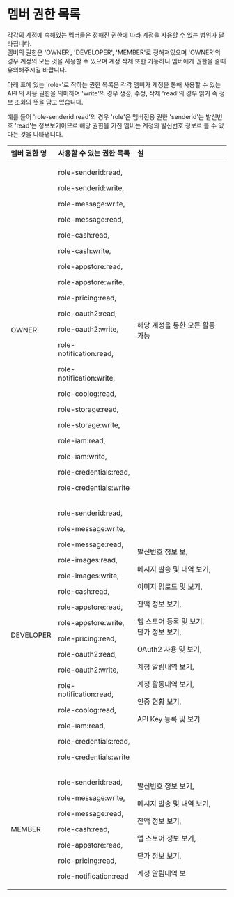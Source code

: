 # 멤버 권한 목록

각각의 계정에 속해있는 멤버들은 정해진 권한에 따라 계정을 사용할 수 있는 범위가 달라집니다.  
멤버의 권한은 'OWNER', 'DEVELOPER', 'MEMBER'로 정해져있으며 'OWNER'의 경우 계정의 모든 것을 사용할 수 있으며 계정 삭제 또한 가능하니 멤버에게 권한을 줄때 유의해주시길 바랍니다.  
  
아래 표에 있는 'role-'로 작하는 권한 목록은 각각 멤버가 계정을 통해 사용할 수 있는 API 의 사용 권한을 의미하며 'write'의 경우 생성, 수정, 삭제  'read'의 경우 읽기 즉 정보 조회의 뜻을 담고 있습니다.

예를 들어 'role-senderid:read'의 경우 'role'은 멤버전용 권한 'senderid'는 발신번호 'read'는 정보보기이므로   해당 권한을 가진 멤버는 계정의 발신번호 정보르 볼 수 있다는 것을 나타냅니다.

<table>
  <thead>
    <tr>
      <th style="text-align:left">&#xBA64;&#xBC84; &#xAD8C;&#xD55C; &#xBA85;</th>
      <th style="text-align:left">&#xC0AC;&#xC6A9;&#xD560; &#xC218; &#xC788;&#xB294; &#xAD8C;&#xD55C; &#xBAA9;&#xB85D;</th>
      <th
      style="text-align:left">&#xC124;</th>
    </tr>
  </thead>
  <tbody>
    <tr>
      <td style="text-align:left">OWNER</td>
      <td style="text-align:left">
        <p>role-senderid:read,</p>
        <p>role-senderid:write,</p>
        <p>role-message:write,</p>
        <p>role-message:read,</p>
        <p>role-cash:read,</p>
        <p>role-cash:write,</p>
        <p>role-appstore:read,</p>
        <p>role-appstore:write,</p>
        <p>role-pricing:read,</p>
        <p>role-oauth2:read,</p>
        <p>role-oauth2:write,</p>
        <p>role-notification:read,</p>
        <p>role-notification:write,</p>
        <p>role-coolog:read,</p>
        <p>role-storage:read,</p>
        <p>role-storage:write,</p>
        <p>role-iam:read,</p>
        <p>role-iam:write,</p>
        <p>role-credentials:read,</p>
        <p>role-credentials:write</p>
      </td>
      <td style="text-align:left">&#xD574;&#xB2F9; &#xACC4;&#xC815;&#xC744; &#xD1B5;&#xD55C; &#xBAA8;&#xB4E0;
        &#xD65C;&#xB3D9; &#xAC00;&#xB2A5;</td>
    </tr>
    <tr>
      <td style="text-align:left">DEVELOPER</td>
      <td style="text-align:left">
        <p>role-senderid:read,</p>
        <p>role-message:write,</p>
        <p>role-message:read,</p>
        <p>role-images:read,</p>
        <p>role-images:write,</p>
        <p>role-cash:read,</p>
        <p>role-appstore:read,</p>
        <p>role-appstore:write,</p>
        <p>role-pricing:read,</p>
        <p>role-oauth2:read,</p>
        <p>role-oauth2:write,</p>
        <p>role-notification:read,</p>
        <p>role-coolog:read,</p>
        <p>role-iam:read,</p>
        <p>role-credentials:read,</p>
        <p>role-credentials:write</p>
      </td>
      <td style="text-align:left">
        <p>&#xBC1C;&#xC2E0;&#xBC88;&#xD638; &#xC815;&#xBCF4; &#xBCF4;,</p>
        <p>&#xBA54;&#xC2DC;&#xC9C0; &#xBC1C;&#xC1A1; &#xBC0F; &#xB0B4;&#xC5ED; &#xBCF4;&#xAE30;,</p>
        <p>&#xC774;&#xBBF8;&#xC9C0; &#xC5C5;&#xB85C;&#xB4DC; &#xBC0F; &#xBCF4;&#xAE30;,</p>
        <p>&#xC794;&#xC561; &#xC815;&#xBCF4; &#xBCF4;&#xAE30;,</p>
        <p>&#xC571; &#xC2A4;&#xD1A0;&#xC5B4; &#xB4F1;&#xB85D; &#xBC0F; &#xBCF4;&#xAE30;,
          <br
          />&#xB2E8;&#xAC00; &#xC815;&#xBCF4; &#xBCF4;&#xAE30;,</p>
        <p>OAuth2 &#xC0AC;&#xC6A9; &#xBC0F; &#xBCF4;&#xAE30;,</p>
        <p>&#xACC4;&#xC815; &#xC54C;&#xB9BC;&#xB0B4;&#xC5ED; &#xBCF4;&#xAE30;,</p>
        <p>&#xACC4;&#xC815; &#xD65C;&#xB3D9;&#xB0B4;&#xC5ED; &#xBCF4;&#xAE30;,</p>
        <p>&#xC778;&#xC99D; &#xD604;&#xD669; &#xBCF4;&#xAE30;,</p>
        <p>API Key &#xB4F1;&#xB85D; &#xBC0F; &#xBCF4;&#xAE30;</p>
      </td>
    </tr>
    <tr>
      <td style="text-align:left">MEMBER</td>
      <td style="text-align:left">
        <p>role-senderid:read,</p>
        <p>role-message:write,</p>
        <p>role-message:read,</p>
        <p>role-cash:read,</p>
        <p>role-appstore:read,</p>
        <p>role-pricing:read,</p>
        <p>role-notification:read</p>
      </td>
      <td style="text-align:left">
        <p>&#xBC1C;&#xC2E0;&#xBC88;&#xD638; &#xC815;&#xBCF4; &#xBCF4;&#xAE30;,</p>
        <p>&#xBA54;&#xC2DC;&#xC9C0; &#xBC1C;&#xC1A1; &#xBC0F; &#xB0B4;&#xC5ED; &#xBCF4;&#xAE30;,</p>
        <p>&#xC794;&#xC561; &#xC815;&#xBCF4; &#xBCF4;&#xAE30;,</p>
        <p>&#xC571; &#xC2A4;&#xD1A0;&#xC5B4; &#xC815;&#xBCF4; &#xBCF4;&#xAE30;,</p>
        <p>&#xB2E8;&#xAC00; &#xC815;&#xBCF4; &#xBCF4;&#xAE30;,</p>
        <p>&#xACC4;&#xC815; &#xC54C;&#xB9BC;&#xB0B4;&#xC5ED; &#xBCF4;</p>
      </td>
    </tr>
  </tbody>
</table>


